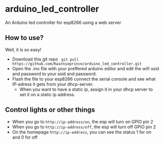 # arduino_led_controller
An Arduino led controller for esp8266 using a web server

## How to use?
Well, it is so easy!

* Download this git repo
``` git pull https://github.com/Kwinnieprince/arduino_led_controller.git```
* Open the .ino file with your preffered arduino editor and edit the wifi ssid and password to your ssid and password.
* Flash the file to your esp8266 connect the serial console and see what IP-adress it gets from your dhcp-server.
  * When you want to have a static ip, assign it in your dhcp server to set it on a static ip address.
  
## Control lights or other things
* When you go to ```http://ip-address/on```, the esp will turn on GPIO pin 2
* When you go to ```http://ip-address/off```, the esp will turn off GPIO pin 2
* On the homepage ```http://ip-address```, you can see the status 1 for on and 0 for off

